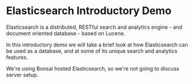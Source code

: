 # Elasticsearch Introductory Demo

Elasticsearch is a distributed, RESTful search and analytics engine - and document oriented database - based on Lucene.

In this introductory demo we will take a brief look at how Elasticsearch can be used as a database, and at some of its unique search and analytics features.

We're using Bonsai hosted Elasticsearch, so we're not going to discuss server setup.
